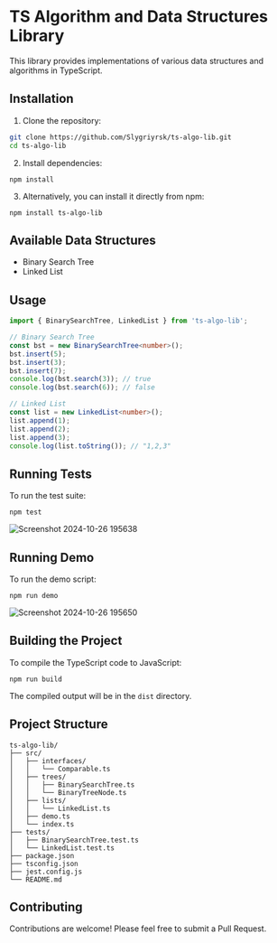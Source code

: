 # TS Algorithm and Data Structures Library

This library provides implementations of various data structures and algorithms in TypeScript.

## Installation

1. Clone the repository:
```bash
git clone https://github.com/Slygriyrsk/ts-algo-lib.git
cd ts-algo-lib
```
2. Install dependencies:

```shellscript
npm install
```

3. Alternatively, you can install it directly from npm:
```shellscript
npm install ts-algo-lib
```

## Available Data Structures

- Binary Search Tree
- Linked List

## Usage

```typescript
import { BinarySearchTree, LinkedList } from 'ts-algo-lib';

// Binary Search Tree
const bst = new BinarySearchTree<number>();
bst.insert(5);
bst.insert(3);
bst.insert(7);
console.log(bst.search(3)); // true
console.log(bst.search(6)); // false

// Linked List
const list = new LinkedList<number>();
list.append(1);
list.append(2);
list.append(3);
console.log(list.toString()); // "1,2,3"
```

## Running Tests

To run the test suite:

```shellscript
npm test
```
![Screenshot 2024-10-26 195638](https://github.com/user-attachments/assets/3db92d17-99e3-4119-90bd-b3ebcb1301a5)

## Running Demo

To run the demo script:

```shellscript
npm run demo
```
![Screenshot 2024-10-26 195650](https://github.com/user-attachments/assets/b6f402c7-c115-47e9-825a-2c0baf98662e)

## Building the Project

To compile the TypeScript code to JavaScript:

```shellscript
npm run build
```

The compiled output will be in the `dist` directory.

## Project Structure

```plaintext
ts-algo-lib/
├── src/
│   ├── interfaces/
│   │   └── Comparable.ts
│   ├── trees/
│   │   ├── BinarySearchTree.ts
│   │   └── BinaryTreeNode.ts
│   ├── lists/
│   │   └── LinkedList.ts
│   ├── demo.ts
│   └── index.ts
├── tests/
│   ├── BinarySearchTree.test.ts
│   └── LinkedList.test.ts
├── package.json
├── tsconfig.json
├── jest.config.js
└── README.md
```

## Contributing

Contributions are welcome! Please feel free to submit a Pull Request.
